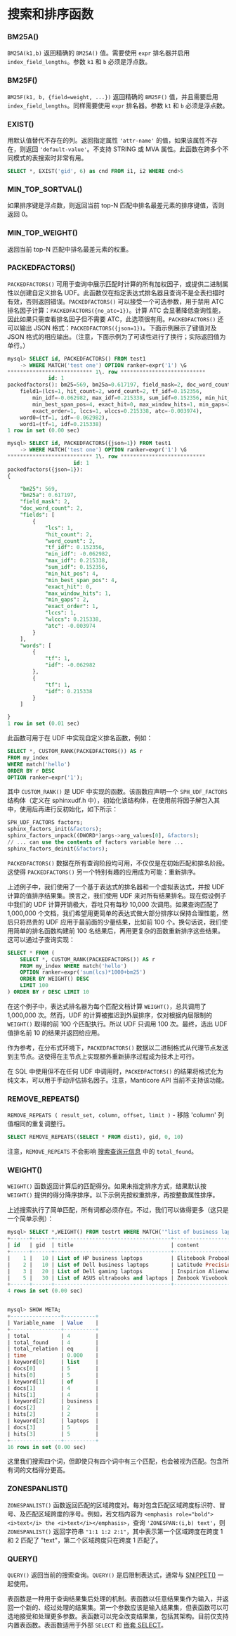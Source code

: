 # 搜索和排序函数

### BM25A()
`BM25A(k1,b)` 返回精确的 `BM25A()` 值。需要使用 `expr` 排名器并启用 `index_field_lengths`。参数 `k1` 和 `b` 必须是浮点数。

### BM25F()
`BM25F(k1, b, {field=weight, ...})` 返回精确的 `BM25F()` 值，并且需要启用 `index_field_lengths`。同样需要使用 `expr` 排名器。参数 `k1` 和 `b` 必须是浮点数。

### EXIST()
用默认值替代不存在的列。返回指定属性 `'attr-name'` 的值，如果该属性不存在，则返回 `'default-value'`。不支持 STRING 或 MVA 属性。此函数在跨多个不同模式的表搜索时非常有用。

```sql
SELECT *, EXIST('gid', 6) as cnd FROM i1, i2 WHERE cnd>5
```

### MIN_TOP_SORTVAL()
如果排序键是浮点数，则返回当前 top-N 匹配中排名最差元素的排序键值，否则返回 0。

### MIN_TOP_WEIGHT()
返回当前 top-N 匹配中排名最差元素的权重。

### PACKEDFACTORS()
`PACKEDFACTORS()` 可用于查询中展示匹配时计算的所有加权因子，或提供二进制属性以创建自定义排名 UDF。此函数仅在指定表达式排名器且查询不是全表扫描时有效，否则返回错误。`PACKEDFACTORS()` 可以接受一个可选参数，用于禁用 ATC 排名因子计算：`PACKEDFACTORS({no_atc=1})`。计算 ATC 会显著降低查询性能，因此如果只需查看排名因子但不需要 ATC，此选项很有用。`PACKEDFACTORS()` 还可以输出 JSON 格式：`PACKEDFACTORS({json=1})`。下面示例展示了键值对及 JSON 格式的相应输出。（注意，下面示例为了可读性进行了换行；实际返回值为单行。）

```sql
mysql> SELECT id, PACKEDFACTORS() FROM test1
    -> WHERE MATCH('test one') OPTION ranker=expr('1') \G
*************************** 1\. row ***************************
             id: 1
packedfactors(): bm25=569, bm25a=0.617197, field_mask=2, doc_word_count=2,
    field1=(lcs=1, hit_count=2, word_count=2, tf_idf=0.152356,
        min_idf=-0.062982, max_idf=0.215338, sum_idf=0.152356, min_hit_pos=4,
        min_best_span_pos=4, exact_hit=0, max_window_hits=1, min_gaps=2,
        exact_order=1, lccs=1, wlccs=0.215338, atc=-0.003974),
    word0=(tf=1, idf=-0.062982),
    word1=(tf=1, idf=0.215338)
1 row in set (0.00 sec)
```

```sql
mysql> SELECT id, PACKEDFACTORS({json=1}) FROM test1
    -> WHERE MATCH('test one') OPTION ranker=expr('1') \G
*************************** 1\. row ***************************
                     id: 1
packedfactors({json=1}):
{

    "bm25": 569,
    "bm25a": 0.617197,
    "field_mask": 2,
    "doc_word_count": 2,
    "fields": [
        {
            "lcs": 1,
            "hit_count": 2,
            "word_count": 2,
            "tf_idf": 0.152356,
            "min_idf": -0.062982,
            "max_idf": 0.215338,
            "sum_idf": 0.152356,
            "min_hit_pos": 4,
            "min_best_span_pos": 4,
            "exact_hit": 0,
            "max_window_hits": 1,
            "min_gaps": 2,
            "exact_order": 1,
            "lccs": 1,
            "wlccs": 0.215338,
            "atc": -0.003974
        }
    ],
    "words": [
        {
            "tf": 1,
            "idf": -0.062982
        },
        {
            "tf": 1,
            "idf": 0.215338
        }
    ]

}
1 row in set (0.01 sec)
```

此函数可用于在 UDF 中实现自定义排名函数，例如：

```sql
SELECT *, CUSTOM_RANK(PACKEDFACTORS()) AS r
FROM my_index
WHERE match('hello')
ORDER BY r DESC
OPTION ranker=expr('1');
```

其中 `CUSTOM_RANK()` 是 UDF 中实现的函数。该函数应声明一个 `SPH_UDF_FACTORS` 结构体（定义在 sphinxudf.h 中），初始化该结构体，在使用前将因子解包入其中，使用后再进行反初始化，如下所示：

```sql
SPH_UDF_FACTORS factors;
sphinx_factors_init(&factors);
sphinx_factors_unpack((DWORD*)args->arg_values[0], &factors);
// ... can use the contents of factors variable here ...
sphinx_factors_deinit(&factors);
```

`PACKEDFACTORS()` 数据在所有查询阶段均可用，不仅仅是在初始匹配和排名阶段。这使得 `PACKEDFACTORS()` 另一个特别有趣的应用成为可能：重新排序。

上述例子中，我们使用了一个基于表达式的排名器和一个虚拟表达式，并按 UDF 计算的值排序结果集。换言之，我们使用 UDF 来对所有结果排名。现在假设例子中我们的 UDF 计算开销极大，吞吐只有每秒 10,000 次调用。如果查询匹配了 1,000,000 个文档，我们希望用更简单的表达式做大部分排序以保持合理性能，然后只将昂贵的 UDF 应用于最前面的少量结果，比如前 100 个。换句话说，我们使用简单的排名函数构建前 100 名结果后，再用更复杂的函数重新排序这些结果。这可以通过子查询实现：

```sql
SELECT * FROM (
    SELECT *, CUSTOM_RANK(PACKEDFACTORS()) AS r
    FROM my_index WHERE match('hello')
    OPTION ranker=expr('sum(lcs)*1000+bm25')
    ORDER BY WEIGHT() DESC
    LIMIT 100
) ORDER BY r DESC LIMIT 10
```

在这个例子中，表达式排名器为每个匹配文档计算 `WEIGHT()`，总共调用了 1,000,000 次。然而，UDF 的计算被推迟到外层排序，仅对根据内层限制的 `WEIGHT()` 取得的前 100 个匹配执行。所以 UDF 只调用 100 次。最终，选出 UDF 值排名前 10 的结果并返回给应用。

作为参考，在分布式环境下，`PACKEDFACTORS()` 数据以二进制格式从代理节点发送到主节点。这使得在主节点上实现额外重新排序过程成为技术上可行。

在 SQL 中使用但不在任何 UDF 中调用时，`PACKEDFACTORS()` 的结果将格式化为纯文本，可以用于手动评估排名因子。注意，Manticore API 当前不支持该功能。


### REMOVE_REPEATS()
`REMOVE_REPEATS ( result_set, column, offset, limit )` - 移除 'column' 列值相同的重复调整行。

```sql
SELECT REMOVE_REPEATS((SELECT * FROM dist1), gid, 0, 10)
```
注意，`REMOVE_REPEATS` 不会影响 [搜索查询元信息](../Node_info_and_management/SHOW_META.md#SHOW-META) 中的 `total_found`。

### WEIGHT()
`WEIGHT()` 函数返回计算后的匹配得分。如果未指定排序方式，结果默认按 `WEIGHT()` 提供的得分降序排序。以下示例先按权重排序，再按整数属性排序。

上述搜索执行了简单匹配，所有词都必须存在。不过，我们可以做得更多（这只是一个简单示例）：

```sql
mysql> SELECT *,WEIGHT() FROM testrt WHERE MATCH('"list of business laptops"/3');
+------+------+-------------------------------------+---------------------------+----------+
| id   | gid  | title                               | content                   | weight() |
+------+------+-------------------------------------+---------------------------+----------+
|    1 |   10 | List of HP business laptops         | Elitebook Probook         |     2397 |
|    2 |   10 | List of Dell business laptops       | Latitude Precision Vostro |     2397 |
|    3 |   20 | List of Dell gaming laptops         | Inspirion Alienware       |     2375 |
|    5 |   30 | List of ASUS ultrabooks and laptops | Zenbook Vivobook          |     2375 |
+------+------+-------------------------------------+---------------------------+----------+
4 rows in set (0.00 sec)


mysql> SHOW META;
+----------------+----------+
| Variable_name  | Value    |
+----------------+----------+
| total          | 4        |
| total_found    | 4        |
| total_relation | eq       |
| time           | 0.000    |
| keyword[0]     | list     |
| docs[0]        | 5        |
| hits[0]        | 5        |
| keyword[1]     | of       |
| docs[1]        | 4        |
| hits[1]        | 4        |
| keyword[2]     | business |
| docs[2]        | 2        |
| hits[2]        | 2        |
| keyword[3]     | laptops  |
| docs[3]        | 5        |
| hits[3]        | 5        |
+----------------+----------+
16 rows in set (0.00 sec)
```

这里我们搜索四个词，但即使只有四个词中有三个匹配，也会被视为匹配。包含所有词的文档得分更高。

### ZONESPANLIST()
`ZONESPANLIST()` 函数返回匹配的区域跨度对。每对包含匹配区域跨度标识符、冒号、及匹配区域跨度的序号。例如，若文档内容为 `<emphasis role="bold"><i>text</i> the <i>text</i></emphasis>`，查询 `'ZONESPAN:(i,b) text'`，则 `ZONESPANLIST()` 返回字符串 `"1:1 1:2 2:1"`，其中表示第一个区域跨度在跨度 1 和 2 匹配了 "text"，第二个区域跨度只在跨度 1 匹配了。

### QUERY()
`QUERY()` 返回当前的搜索查询。`QUERY()` 是后限制表达式，通常与 [SNIPPET()](../Functions/String_functions.md#SNIPPET%28%29) 一起使用。

表函数是一种用于查询结果集后处理的机制。表函数以任意结果集作为输入，并返回一个新的、经过处理的结果集。第一个参数应该是输入结果集，但表函数可以可选地接受和处理更多参数。表函数可以完全改变结果集，包括其架构。目前仅支持内置表函数。表函数适用于外部 `SELECT` 和 [嵌套 SELECT](../Searching/Sub-selects.md)。

<!-- proofread -->

